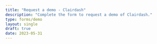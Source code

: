```yaml
---
title: "Request a demo - Clairdash"
description: "Complete the form to request a demo of Clairdash."
type: forms/demo
layout: single
draft: true
date: 2023-05-31
---
```

